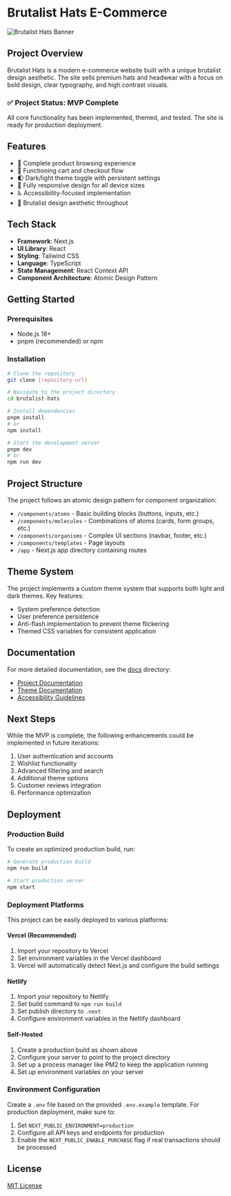 # Brutalist Hats E-Commerce

![Brutalist Hats Banner](./public/images/logos/brutalist-hats-logo.png)

## Project Overview

Brutalist Hats is a modern e-commerce website built with a unique brutalist design aesthetic. The site sells premium hats and headwear with a focus on bold design, clear typography, and high contrast visuals.

### ✅ Project Status: MVP Complete

All core functionality has been implemented, themed, and tested. The site is ready for production deployment.

## Features

- 🧢 Complete product browsing experience
- 🛒 Functioning cart and checkout flow
- 🌓 Dark/light theme toggle with persistent settings
- 📱 Fully responsive design for all device sizes
- ♿ Accessibility-focused implementation
- 🎨 Brutalist design aesthetic throughout

## Tech Stack

- **Framework**: Next.js
- **UI Library**: React
- **Styling**: Tailwind CSS
- **Language**: TypeScript
- **State Management**: React Context API
- **Component Architecture**: Atomic Design Pattern

## Getting Started

### Prerequisites

- Node.js 18+
- pnpm (recommended) or npm

### Installation

```bash
# Clone the repository
git clone [repository-url]

# Navigate to the project directory
cd brutalist-hats

# Install dependencies
pnpm install
# or
npm install

# Start the development server
pnpm dev
# or
npm run dev
```

## Project Structure

The project follows an atomic design pattern for component organization:

- `/components/atoms` - Basic building blocks (buttons, inputs, etc.)
- `/components/molecules` - Combinations of atoms (cards, form groups, etc.)
- `/components/organisms` - Complex UI sections (navbar, footer, etc.)
- `/components/templates` - Page layouts
- `/app` - Next.js app directory containing routes

## Theme System

The project implements a custom theme system that supports both light and dark themes. Key features:

- System preference detection
- User preference persistence
- Anti-flash implementation to prevent theme flickering
- Themed CSS variables for consistent application

## Documentation

For more detailed documentation, see the [docs](./docs) directory:

- [Project Documentation](./docs/README.md)
- [Theme Documentation](./docs/theme-testing/theme-documentation.md)
- [Accessibility Guidelines](./docs/accessibility.md)

## Next Steps

While the MVP is complete, the following enhancements could be implemented in future iterations:

1. User authentication and accounts
2. Wishlist functionality
3. Advanced filtering and search
4. Additional theme options
5. Customer reviews integration
6. Performance optimization

## Deployment

### Production Build

To create an optimized production build, run:

```bash
# Generate production build
npm run build

# Start production server
npm start
```

### Deployment Platforms

This project can be easily deployed to various platforms:

#### Vercel (Recommended)
1. Import your repository to Vercel
2. Set environment variables in the Vercel dashboard
3. Vercel will automatically detect Next.js and configure the build settings

#### Netlify
1. Import your repository to Netlify
2. Set build command to `npm run build`
3. Set publish directory to `.next`
4. Configure environment variables in the Netlify dashboard

#### Self-Hosted
1. Create a production build as shown above
2. Configure your server to point to the project directory
3. Set up a process manager like PM2 to keep the application running
4. Set up environment variables on your server

### Environment Configuration

Create a `.env` file based on the provided `.env.example` template. For production deployment, make sure to:

1. Set `NEXT_PUBLIC_ENVIRONMENT=production`
2. Configure all API keys and endpoints for production
3. Enable the `NEXT_PUBLIC_ENABLE_PURCHASE` flag if real transactions should be processed

## License

[MIT License](LICENSE)
